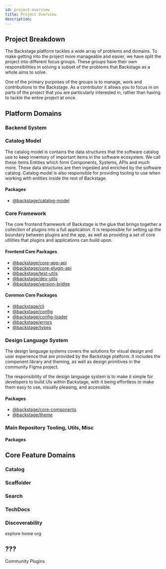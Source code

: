 ```yaml
---
id: project-overview
title: Project Overview
description:
---
```


## Project Breakdown

The Backstage platform tackles a wide array of problems and domains. To make
getting into the project more manageable and easier, we have split the project
into different focus groups. These groups have their own responsibilities in
solving a subset of the problems that Backstage as a whole aims to solve.

One of the primary purposes of the groups is to manage, work and contributions
to the Backstage. As a contributor it allows you to focus in on parts of the
project that you are particularly interested in, rather than having to tackle
the entire project at once.

## Platform Domains

### Backend System

### Catalog Model

The catalog model is contains the data structures that the software catalog use
to keep inventory of important items in the software ecosystem. We call these
items Entities which form Components, Systems, APIs and much more. These data
structures are then ingested and enriched by the software catalog. Catalog model
is also responsible for providing tooling to use when working with entities
inside the rest of Backstage.

#### Packages

- [@backstage/catalog-model](https://github.com/backstage/backstage/tree/master/packages/catalog-model)

### Core Framework

The core frontend framework of Backstage is the glue that brings together a
collection of plugins into a full application. It is responsible for setting up
the boundary between plugins and the app, as well as providing a set of core
utilities that plugins and applications can build upon.

#### Frontend Core Packages

- [@backstage/core-app-api](https://github.com/backstage/backstage/tree/master/packages/core-app-api)
- [@backstage/core-plugin-api](https://github.com/backstage/backstage/tree/master/packages/core-plugin-api)
- [@backstage/test-utils](https://github.com/backstage/backstage/tree/master/packages/test-utils)
- [@backstage/dev-utils](https://github.com/backstage/backstage/tree/master/packages/dev-utils)
- [@backstage/version-bridge](https://github.com/backstage/backstage/tree/master/packages/version-bridge)

#### Common Core Packages

- [@backstage/cli](https://github.com/backstage/backstage/tree/master/packages/cli)
- [@backstage/config](https://github.com/backstage/backstage/tree/master/packages/config)
- [@backstage/config-loader](https://github.com/backstage/backstage/tree/master/packages/config-loader)
- [@backstage/errors](https://github.com/backstage/backstage/tree/master/packages/errors)
- [@backstage/types](https://github.com/backstage/backstage/tree/master/packages/types)

### Design Language System

The design language systems covers the solutions for visual design and user
experience that are provided by the Backstage platform. It includes the
component library and theming, as well as design primitives in the community
Figma project.

The responsibility of the design language system is to make it simple for
developers to build UIs within Backstage, with it being effortless to make them
easy to use, visually pleasing, and accessible.

#### Packages

- [@backstage/core-components](https://github.com/backstage/backstage/tree/master/packages/core-components)
- [@backstage/theme](https://github.com/backstage/backstage/tree/master/packages/theme)

### Main Repository Tooling, Utils, Misc

#### Packages

## Core Feature Domains

### Catalog

### Scaffolder

### Search

### TechDocs

### Discoverability

explore home org

## ???

Community Plugins
